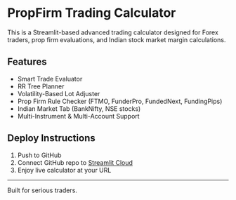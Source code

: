 
# PropFirm Trading Calculator

This is a Streamlit-based advanced trading calculator designed for Forex traders, prop firm evaluations, and Indian stock market margin calculations.

## Features

- Smart Trade Evaluator
- RR Tree Planner
- Volatility-Based Lot Adjuster
- Prop Firm Rule Checker (FTMO, FunderPro, FundedNext, FundingPips)
- Indian Market Tab (BankNifty, NSE stocks)
- Multi-Instrument & Multi-Account Support

## Deploy Instructions

1. Push to GitHub
2. Connect GitHub repo to [Streamlit Cloud](https://streamlit.io/cloud)
3. Enjoy live calculator at your URL

---

Built for serious traders.
